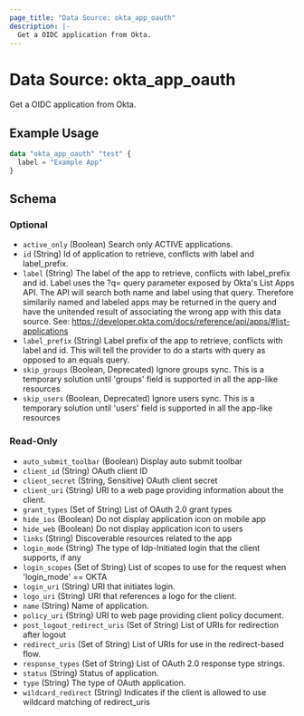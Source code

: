 ```yaml
---
page_title: "Data Source: okta_app_oauth"
description: |-
  Get a OIDC application from Okta.
---
```


# Data Source: okta_app_oauth

Get a OIDC application from Okta.

## Example Usage

```terraform
data "okta_app_oauth" "test" {
  label = "Example App"
}
```

<!-- schema generated by tfplugindocs -->
## Schema

### Optional

- `active_only` (Boolean) Search only ACTIVE applications.
- `id` (String) Id of application to retrieve, conflicts with label and label_prefix.
- `label` (String) The label of the app to retrieve, conflicts with
				label_prefix and id. Label uses the ?q=<label> query parameter exposed by
				Okta's List Apps API. The API will search both name and label using that
				query. Therefore similarily named and labeled apps may be returned in the query
				and have the unitended result of associating the wrong app with this data
				source. See:
				https://developer.okta.com/docs/reference/api/apps/#list-applications
- `label_prefix` (String) Label prefix of the app to retrieve, conflicts with label and id. This will tell the
				provider to do a starts with query as opposed to an equals query.
- `skip_groups` (Boolean, Deprecated) Ignore groups sync. This is a temporary solution until 'groups' field is supported in all the app-like resources
- `skip_users` (Boolean, Deprecated) Ignore users sync. This is a temporary solution until 'users' field is supported in all the app-like resources

### Read-Only

- `auto_submit_toolbar` (Boolean) Display auto submit toolbar
- `client_id` (String) OAuth client ID
- `client_secret` (String, Sensitive) OAuth client secret
- `client_uri` (String) URI to a web page providing information about the client.
- `grant_types` (Set of String) List of OAuth 2.0 grant types
- `hide_ios` (Boolean) Do not display application icon on mobile app
- `hide_web` (Boolean) Do not display application icon to users
- `links` (String) Discoverable resources related to the app
- `login_mode` (String) The type of Idp-Initiated login that the client supports, if any
- `login_scopes` (Set of String) List of scopes to use for the request when 'login_mode' == OKTA
- `login_uri` (String) URI that initiates login.
- `logo_uri` (String) URI that references a logo for the client.
- `name` (String) Name of application.
- `policy_uri` (String) URI to web page providing client policy document.
- `post_logout_redirect_uris` (Set of String) List of URIs for redirection after logout
- `redirect_uris` (Set of String) List of URIs for use in the redirect-based flow.
- `response_types` (Set of String) List of OAuth 2.0 response type strings.
- `status` (String) Status of application.
- `type` (String) The type of OAuth application.
- `wildcard_redirect` (String) Indicates if the client is allowed to use wildcard matching of redirect_uris


